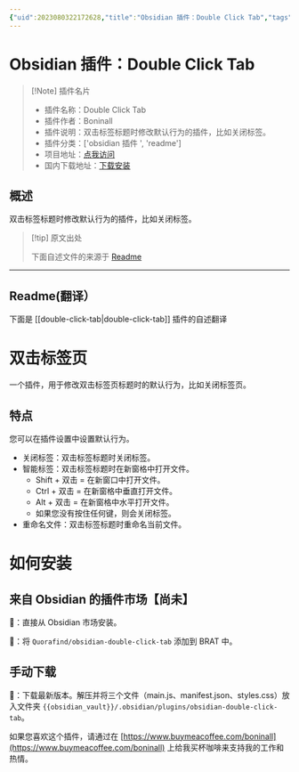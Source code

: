 ```yaml
---
{"uid":2023080322172628,"title":"Obsidian 插件：Double Click Tab","tags":["obsidian插件","readme"],"description":"双击标签标题时修改默认行为的插件，比如关闭标签。","author":"AI","type":"readme","draft":false,"editable":false,"modified":20230101000000,"dg-publish":true,"permalink":"/lake-of-knowledge/10-obsidian/obsidian/readme/double-click-tab-readme/","dgPassFrontmatter":true}
---
```



# Obsidian 插件：Double Click Tab

> [!Note] 插件名片
> - 插件名称：Double Click Tab
> - 插件作者：Boninall
> - 插件说明：双击标签标题时修改默认行为的插件，比如关闭标签。
> - 插件分类：['obsidian 插件 ', 'readme']
> - 项目地址：[点我访问](https://github.com/Quorafind/Obsidian-Double-Click-Tab)
> - 国内下载地址：[下载安装](https://pkmer.cn/products/plugin/pluginMarket/?double-click-tab)

## 概述

双击标签标题时修改默认行为的插件，比如关闭标签。

> [!tip] 原文出处
>
>下面自述文件的来源于 [Readme](https://ghproxy.net/https://raw.githubusercontent.com/Quorafind/Obsidian-Double-Click-Tab/master/README.md)
>

---

## Readme(翻译）

下面是 [[double-click-tab\|double-click-tab]] 插件的自述翻译

# 双击标签页

一个插件，用于修改双击标签页标题时的默认行为，比如关闭标签页。

## 特点

您可以在插件设置中设置默认行为。

- 关闭标签：双击标签标题时关闭标签。
- 智能标签：双击标签标题时在新窗格中打开文件。
	- Shift + 双击 = 在新窗口中打开文件。
	- Ctrl + 双击 = 在新窗格中垂直打开文件。
	- Alt + 双击 = 在新窗格中水平打开文件。
	- 如果您没有按住任何键，则会关闭标签。
- 重命名文件：双击标签标题时重命名当前文件。

# 如何安装

## 来自 Obsidian 的插件市场【尚未】

💜：直接从 Obsidian 市场安装。

🚗：将 `Quorafind/obsidian-double-click-tab` 添加到 BRAT 中。

## 手动下载

🚚：下载最新版本。解压并将三个文件（main.js、manifest.json、styles.css）放入文件夹 `{{obsidian_vault}}/.obsidian/plugins/obsidian-double-click-tab`。

如果您喜欢这个插件，请通过在 [https://www.buymeacoffee.com/boninall](https://www.buymeacoffee.com/boninall) 上给我买杯咖啡来支持我的工作和热情。
